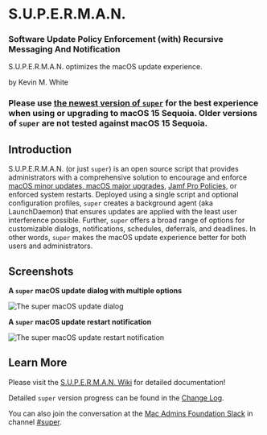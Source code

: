 # S.U.P.E.R.M.A.N.

### Software Update Policy Enforcement (with) Recursive Messaging And Notification

S.U.P.E.R.M.A.N. optimizes the macOS update experience.

by Kevin M. White

### Please use [the newest version of `super`](https://github.com/Macjutsu/super/releases) for the best experience when using or upgrading to macOS 15 Sequoia. Older versions of `super` are not tested against macOS 15 Sequoia.

## Introduction

S.U.P.E.R.M.A.N. (or just `super`) is an open source script that provides administrators with a comprehensive solution to encourage and enforce [macOS minor updates, macOS major upgrades,](https://support.apple.com/guide/deployment/about-software-updates-depc4c80847a) [Jamf Pro Policies,](https://learn.jamf.com/en-US/bundle/jamf-pro-documentation-current/page/Policies.html) or enforced system restarts. Deployed using a single script and optional configuration profiles, `super` creates a background agent (aka LaunchDaemon) that ensures updates are applied with the least user interference possible. Further, `super` offers a broad range of options for customizable dialogs, notifications, schedules, deferrals, and deadlines. In other words, `super` makes the macOS update experience better for both users and administrators.

## Screenshots

__A `super` macOS update dialog with multiple options__

![The `super` macOS update dialog](https://github.com/Macjutsu/super/blob/main/Example-Screenshots/Example-macOS-Update-Dialog.png)

__A `super` macOS update restart notification__

![The `super` macOS update restart notification](https://github.com/Macjutsu/super/blob/main/Example-Screenshots/Example-macOS-Restart-Notification.png)

## Learn More

Please visit the [S.U.P.E.R.M.A.N. Wiki](https://github.com/Macjutsu/super/wiki) for detailed documentation!

Detailed `super` version progress can be found in the [Change Log](https://github.com/Macjutsu/super/blob/main/CHANGELOG.md).

You can also join the conversation at the [Mac Admins Foundation Slack](https://www.macadmins.org) in channel [#super](https://macadmins.slack.com/archives/C03LKQ8EN2C).
